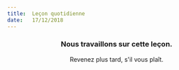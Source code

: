 ```yaml
---
title:  Leçon quotidienne
date:   17/12/2018
---
```


### <center>Nous travaillons sur cette leçon.</center>
<center>Revenez plus tard, s'il vous plaît.</center>